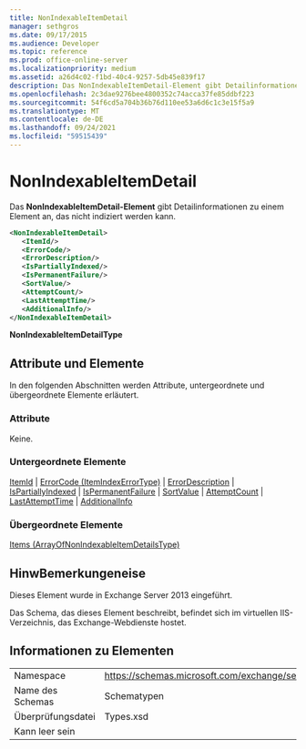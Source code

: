 ```yaml
---
title: NonIndexableItemDetail
manager: sethgros
ms.date: 09/17/2015
ms.audience: Developer
ms.topic: reference
ms.prod: office-online-server
ms.localizationpriority: medium
ms.assetid: a26d4c02-f1bd-40c4-9257-5db45e839f17
description: Das NonIndexableItemDetail-Element gibt Detailinformationen zu einem Element an, das nicht indiziert werden kann.
ms.openlocfilehash: 2c3dae9276bee4800352c74acca37fe85ddbf223
ms.sourcegitcommit: 54f6cd5a704b36b76d110ee53a6d6c1c3e15f5a9
ms.translationtype: MT
ms.contentlocale: de-DE
ms.lasthandoff: 09/24/2021
ms.locfileid: "59515439"
---
```

# <a name="nonindexableitemdetail"></a>NonIndexableItemDetail

Das **NonIndexableItemDetail-Element** gibt Detailinformationen zu einem Element an, das nicht indiziert werden kann. 
  
```XML
<NonIndexableItemDetail>
   <ItemId/>
   <ErrorCode/>
   <ErrorDescription/>
   <IsPartiallyIndexed/>
   <IsPermanentFailure/>
   <SortValue/>
   <AttemptCount/>
   <LastAttemptTime/>
   <AdditionalInfo/>
</NonIndexableItemDetail>
```

 **NonIndexableItemDetailType**
## <a name="attributes-and-elements"></a>Attribute und Elemente

In den folgenden Abschnitten werden Attribute, untergeordnete und übergeordnete Elemente erläutert.
  
### <a name="attributes"></a>Attribute

Keine.
  
### <a name="child-elements"></a>Untergeordnete Elemente

[ItemId](itemid.md)  |  [ErrorCode (ItemIndexErrorType)](errorcode-itemindexerrortype.md)  |  [ErrorDescription](errordescription.md)  |  [IsPartiallyIndexed](ispartiallyindexed.md)  |  [IsPermanentFailure](ispermanentfailure.md)  |  [SortValue](sortvalue.md)  |  [AttemptCount](attemptcount.md)  |  [LastAttemptTime](lastattempttime.md)  |  [AdditionalInfo](additionalinfo.md)
  
### <a name="parent-elements"></a>Übergeordnete Elemente

[Items (ArrayOfNonIndexableItemDetailsType)](items-arrayofnonindexableitemdetailstype.md)
  
## <a name="remarks"></a>HinwBemerkungeneise

Dieses Element wurde in Exchange Server 2013 eingeführt.
  
Das Schema, das dieses Element beschreibt, befindet sich im virtuellen IIS-Verzeichnis, das Exchange-Webdienste hostet.
  
## <a name="element-information"></a>Informationen zu Elementen

|||
|:-----|:-----|
|Namespace  <br/> |https://schemas.microsoft.com/exchange/services/2006/types  <br/> |
|Name des Schemas  <br/> |Schematypen  <br/> |
|Überprüfungsdatei  <br/> |Types.xsd  <br/> |
|Kann leer sein  <br/> ||
   

